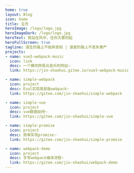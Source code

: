 ```yaml
---
home: true
layout: Blog
icon: home
title: 主页
heroImage: /logo/logo.jpg
heroImageDark: /logo/logo.jpg
heroText: 我站在风中，任你大雾四起
heroFullScreen: true
tagline: 谋生的路上不抛弃良知 | 谋爱的路上不丢失尊严
projects:
- name: vue3-webpack-music
  icon: link
  desc: 一个模仿网易云音乐的网站✨
  link: https://jin-shaohui.gitee.io/vue3-webpack-music

- name: simple-webpack
  icon: project
  desc: Eval实现简易版webpack✨
  link: https://gitee.com/jin-shaohui/simple-webpack

- name: simple-vue
  icon: project
  desc: vue数据劫持✨
  link: https://gitee.com/jin-shaohui/simple-vue

- name: simple-promise
  icon: project
  desc: 简单实现promise✨
  link: https://gitee.com/jin-shaohui/simple-promise

- name: webpack-demo
  icon: project
  desc: 手写webpack编译流程✨
  link: https://gitee.com/jin-shaohui/webpack-demo
---
```

